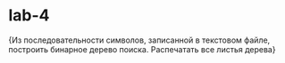 # lab-4
{Из последовательности символов, записанной в текстовом файле, построить бинарное дерево поиска. Распечатать все листья дерева}
